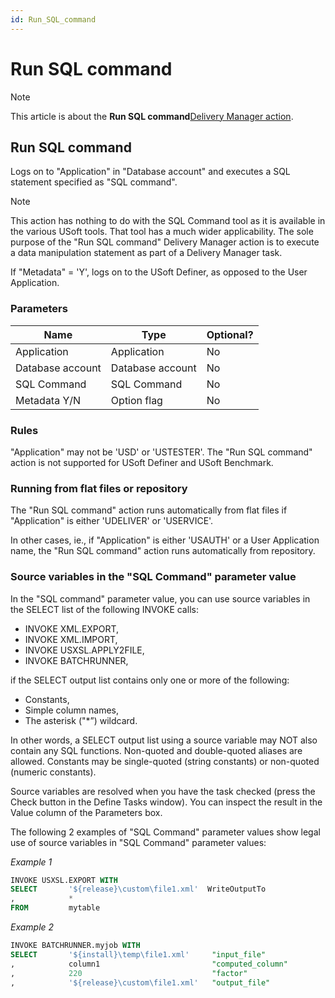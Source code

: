 ```yaml
---
id: Run_SQL_command
---
```


# Run SQL command



> [!NOTE]
> This article is about the **Run SQL command**[Delivery Manager action](/docs/Continuous_delivery/Delivery_Manager_actions_by_name).

## **Run SQL command**

Logs on to "Application" in "Database account" and executes a SQL statement specified as "SQL command".

> [!NOTE]
> This action has nothing to do with the SQL Command tool as it is available in the various USoft tools. That tool has a much wider applicability. The sole purpose of the "Run SQL command" Delivery Manager action is to execute a data manipulation statement as part of a Delivery Manager task.

If "Metadata" = 'Y', logs on to the USoft Definer, as opposed to the User Application.

### Parameters

|**Name**|**Type**|**Optional?**|
|--------|--------|--------|
|Application|Application|No      |
|Database account|Database account|No      |
|SQL Command|SQL Command|No      |
|Metadata Y/N|Option flag|No      |



### Rules

"Application" may not be 'USD' or 'USTESTER'. The "Run SQL command" action is not supported for USoft Definer and USoft Benchmark.

### Running from flat files or repository

The "Run SQL command" action runs automatically from flat files if "Application" is either 'UDELIVER' or 'USERVICE'.

In other cases, ie., if "Application" is either 'USAUTH' or a User Application name, the "Run SQL command" action runs automatically from repository.

### Source variables in the "SQL Command" parameter value

In the "SQL command" parameter value, you can use source variables in the SELECT list of the following INVOKE calls:

- INVOKE XML.EXPORT,
- INVOKE XML.IMPORT,
- INVOKE USXSL.APPLY2FILE,
- INVOKE BATCHRUNNER,

if the SELECT output list contains only one or more of the following:

- Constants,
- Simple column names,
- The asterisk ("*”) wildcard.

In other words, a SELECT output list using a source variable may NOT also contain any SQL functions. Non-quoted and double-quoted aliases are allowed. Constants may be single-quoted (string constants) or non-quoted (numeric constants).

Source variables are resolved when you have the task checked (press the Check button in the Define Tasks window). You can inspect the result in the Value column of the Parameters box.

The following 2 examples of "SQL Command" parameter values show legal use of source variables in "SQL Command" parameter values:

*Example 1*

```sql
INVOKE USXSL.EXPORT WITH
SELECT       '${release}\custom\file1.xml'  WriteOutputTo
,            *
FROM         mytable
```

*Example 2*

```sql
INVOKE BATCHRUNNER.myjob WITH
SELECT       '${install}\temp\file1.xml'     "input_file"
,            column1                         "computed_column"
,            220                             "factor"
,            '${release}\custom\file1.xml'   "output_file"
```

 